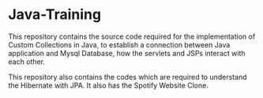 # Java-Training
This repository contains the source code required for the implementation of Custom Collections in Java, 
to establish a connection between Java application and Mysql Database,
how the servlets and JSPs interact with each other.

This repository also contains the codes which are required to understand the Hibernate with JPA.
It also has the Spotify Website Clone.
